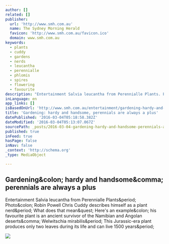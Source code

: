 ```yaml
---
author: []
related: []
publisher:
  url: 'http://www.smh.com.au'
  name: The Sydney Morning Herald
  favicon: 'http://www.smh.com.au/favicon.ico'
  domain: www.smh.com.au
keywords:
  - plants
  - cuddy
  - gardens
  - nerds
  - leucantha
  - perennialle
  - phlomis
  - spires
  - flowering
  - favourite
description: "Entertainment Salvia leucantha from Perennialle Plants. Photo: Robin Powell Chris Cuddy describes himself as a plant nerd. What does that mean? Here's an example: his favourite plant is an ancient survivor of the Namibian and Angolan deserts, Welwitschia mirabilis. This Jurassic-era plant produces only two leaves during its life and can live 1500 years."
inLanguage: en
app_links: []
isBasedOnUrl: 'http://www.smh.com.au/entertainment/gardening-hardy-and-handsome-perennials-are-always-a-plus-20150511-ggxare.html'
title: 'Gardening: hardy and handsome, perennials are always a plus'
datePublished: '2016-03-04T05:18:58.382Z'
dateModified: '2016-03-04T05:13:07.067Z'
sourcePath: _posts/2016-03-04-gardening-hardy-and-handsome-perennials-are-always-a-plus.md
published: true
inFeed: true
hasPage: false
inNav: false
_context: 'http://schema.org'
_type: MediaObject

---
```

<article style=""><h1>Gardening&amp;colon; hardy and handsome&amp;comma; perennials are always a plus</h1><p>Entertainment Salvia leucantha from Perennialle Plants&amp;period; Photo&amp;colon; Robin Powell Chris Cuddy describes himself as a plant nerd&amp;period; What does that mean&amp;quest; Here's an example&amp;colon; his favourite plant is an ancient survivor of the Namibian and Angolan deserts&amp;comma; Welwitschia mirabilis&amp;period; This Jurassic-era plant produces only two leaves during its life and can live 1500 years&amp;period;</p><img src="http://images.smh.com.au/2015/05/11/6520105/Article%20Lead%20-%20wide995886266ggxb89image.related.articleLeadwide.729x410.ggxare.png1431292802020.jpg-620x349.jpg" /></article>